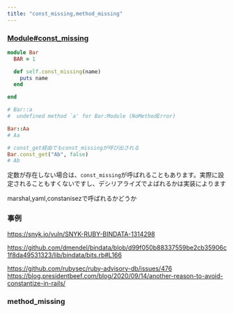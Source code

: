```yaml
---
title: "const_missing,method_missing"
---
```



### [Module#const_missing](https://docs.ruby-lang.org/ja/latest/method/Module/i/const_missing.html)


```ruby
module Bar
  BAR = 1

  def self.const_missing(name)
    puts name
  end

end

# Bar::a
#  undefined method `a' for Bar:Module (NoMethodError)

Bar::Aa
# Aa

# const_get経由でもconst_missingが呼び出される
Bar.const_get("Ab", false)
# Ab
```


定数が存在しない場合は、`const_missing`が呼ばれることもあります。実際に設定されることもすくないですし、デシリアライズでよばれるかは実装によります

marshal,yaml,constanisezで呼ばれるかどうか



### 事例

https://snyk.io/vuln/SNYK-RUBY-BINDATA-1314298

https://github.com/dmendel/bindata/blob/d99f050b88337559be2cb35906c1f8da49531323/lib/bindata/bits.rb#L166

https://github.com/rubysec/ruby-advisory-db/issues/476
https://blog.presidentbeef.com/blog/2020/09/14/another-reason-to-avoid-constantize-in-rails/


### method_missing

